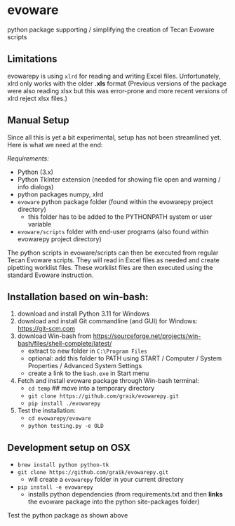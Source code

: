 evoware
=======

python package supporting / simplifying the creation of Tecan Evoware scripts

Limitations
-----------

evowarepy is using `xlrd` for reading and writing Excel files. Unfortunately, xlrd only works with the older **.xls** format (Previous versions of the package were also reading xlsx but this was error-prone and more recent versions of xlrd reject xlsx files.)

Manual Setup
------------

Since all this is yet a bit experimental, setup has not been streamlined yet. Here is what we need at the end:

*Requirements:*
  * Python (3.x)
  * Python TkInter extension (needed for showing file open and warning / info dialogs)
  * python packages numpy, xlrd
  * `evoware` python package folder (found within the evowarepy project directory)
    * this folder has to be added to the PYTHONPATH system or user variable
  * `evoware/scripts` folder with end-user programs (also found within evowarepy project directory)

The python scripts in evoware/scripts can then be executed from regular Tecan Evoware scripts. They will read in Excel files as needed and create pipetting worklist files. These worklist files are then executed using the standard Evoware instruction. 

Installation based on win-bash:
-------------------------------

1. download and install Python 3.11 for Windows
2. download and install Git commandline (and GUI) for Windows: https://git-scm.com
3. download Win-bash from https://sourceforge.net/projects/win-bash/files/shell-complete/latest/
     * extract to new folder in `C:\Program Files`
     * optional: add this folder to PATH using  START / Computer / System Properties / Advanced System Settings
     * create a link to the `bash.exe` in Start menu
4. Fetch and install evoware package through Win-bash terminal:
     *  `cd temp`  ## move into a temporary directory
     *  `git clone https://github.com/graik/evowarepy.git`
     *  `pip install ./evowarepy`
5. Test the installation:
     * `cd evowarepy/evoware`
     * `python testing.py -e OLD`


Development setup on OSX
-------------------------

  * `brew install python python-tk`
  * `git clone https://github.com/graik/evowarepy.git`
    * will create a `evowarepy` folder in your current directory
  * `pip install -e evowarepy`
    * installs python dependencies (from requirements.txt and then **links** the evoware package into the python site-packages folder)

Test the python package as shown above

